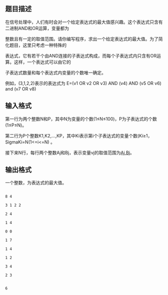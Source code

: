 ## 题目描述

<div>
 在信号处理中，人们有时会对一个给定表达式的最大值感兴趣。这个表达式只含有二进制AND和OR运算，变量都为
</div>
<div>
 整数且有一定的取值范围。请你编写程序，求出一个给定表达式的最大值。为了简化题目，这里只考虑一种特殊的
</div>
<div>
 表达式，它有若干个由AND连接的子表达式构成，而每个子表达式内只含有OR运算。这样，一个表达式可以由它的
</div>
<div>
 子表达式数量和每个表达式内变量的个数唯一确定。
</div>
<div>
 例如，(3,1,2,2)表示的表达式为 E=(v1 OR v2 OR v3) AND (v4) AND (v5 OR v6) and (v7 OR v8)
</div>

## 输入格式

<div>
 第一行为两个整数N和P，其中N为变量的个数(1≤N≤100)，P为子表达式的个数(1≤P≤N)。 
</div>
<div>
 第二行为P个整数K1,K2,…,KP，其中Ki表示第i个子表达式的变量个数(Ki≥1，SigmaKi=N(1<=i<=N) 。 
</div>
<div>
 接下来N行，每行两个整数Aj和Bj，表示变量vj的取值范围为[Aj,Bj](0≤Aj≤Bj≤2000000000)。
</div>

## 输出格式

<p>一个整数，为表达式的最大值。</p>

```input1
8 4
3 1 2 2
2 4
1 4
0 0
1 7
1 4
1 2
3 4
2 3
```
```output1
6
```
